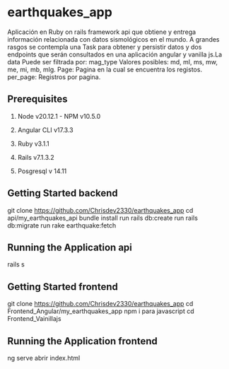 # earthquakes_app
Aplicación en Ruby on rails  framework api que obtiene  y entrega información relacionada con datos sismológicos en el mundo. A grandes rasgos se contempla una Task para obtener y persistir datos y dos endpoints que serán consultados en una aplicación angular y vanilla js.La data Puede  ser filtrada por:
mag_type Valores posibles: md, ml, ms, mw, me, mi, mb, mlg.
Page: Pagina en la cual se encuentra los registos.
per_page: Registros por pagina.

## Prerequisites 
1. Node v20.12.1 - NPM v10.5.0

2. Angular CLI v17.3.3

3. Ruby v3.1.1
   
4. Rails v7.1.3.2 

5. Posgresql v 14.11
   
## Getting Started backend
git clone https://github.com/Chrisdev2330/earthquakes_app
cd api/my_earthquakes_api
bundle install
run rails db:create
run rails db:migrate
run rake earthquake:fetch

## Running the Application api 
rails s

## Getting Started frontend
git clone https://github.com/Chrisdev2330/earthquakes_app
cd Frontend_Angular/my_earthquakes_app
npm i
para javascript cd Frontend_Vainillajs 

## Running the Application frontend
ng serve
abrir index.html






